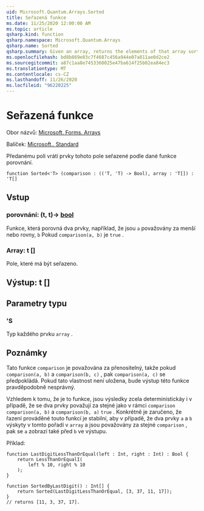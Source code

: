 ```yaml
---
uid: Microsoft.Quantum.Arrays.Sorted
title: Seřazená funkce
ms.date: 11/25/2020 12:00:00 AM
ms.topic: article
qsharp.kind: function
qsharp.namespace: Microsoft.Quantum.Arrays
qsharp.name: Sorted
qsharp.summary: Given an array, returns the elements of that array sorted by a given comparison function.
ms.openlocfilehash: bd8b869e03c7f4687c456a944e07a811ae0d2ce2
ms.sourcegitcommit: a87c1aa8e7453360025e47ba614f25b02ea84ec3
ms.translationtype: MT
ms.contentlocale: cs-CZ
ms.lasthandoff: 11/26/2020
ms.locfileid: "96220225"
---
```

# <a name="sorted-function"></a>Seřazená funkce

Obor názvů: [Microsoft. Forms. Arrays](xref:Microsoft.Quantum.Arrays)

Balíček: [Microsoft.. Standard](https://nuget.org/packages/Microsoft.Quantum.Standard)


Předanému poli vrátí prvky tohoto pole seřazené podle dané funkce porovnání.

```qsharp
function Sorted<'T> (comparison : (('T, 'T) -> Bool), array : 'T[]) : 'T[]
```


## <a name="input"></a>Vstup

### <a name="comparison--tt---bool"></a>porovnání: (t, t)-> [bool](xref:microsoft.quantum.lang-ref.bool)

Funkce, která porovná dva prvky, například, že jsou `a` považovány za menší nebo rovny, `b` Pokud `comparison(a, b)` je `true` .


### <a name="array--t"></a>Array: t []

Pole, které má být seřazeno.



## <a name="output--t"></a>Výstup: t []



## <a name="type-parameters"></a>Parametry typu

### <a name="t"></a>'S

Typ každého prvku `array` .

## <a name="remarks"></a>Poznámky

Tato funkce `comparison` je považována za přenositelný, takže pokud `comparison(a, b)` a `comparison(b, c)` , pak `comparison(a, c)` se předpokládá. Pokud tato vlastnost není uložena, bude výstup této funkce pravděpodobně nesprávný.

Vzhledem k tomu, že je to funkce, jsou výsledky zcela deterministickáy i v případě, že se dva prvky považují za stejné jako v rámci `comparison` `comparison(a, b)` a `comparison(b, a)` `true` .
Konkrétně je zaručeno, že řazení prováděné touto funkcí je stabilní, aby v případě, že dva prvky `a` a `b` výskyty v tomto pořadí v `array` a jsou považovány za stejné `comparison` , pak se `a` zobrazí také před `b` ve výstupu.

Příklad:

```Q#
function LastDigitLessThanOrEqual(left : Int, right : Int) : Bool {
    return LessThanOrEqualI(
        left % 10, right % 10
    );
}

function SortedByLastDigit() : Int[] {
    return Sorted(LastDigitLessThanOrEqual, [3, 37, 11, 17]);
}
// returns [11, 3, 37, 17].
```